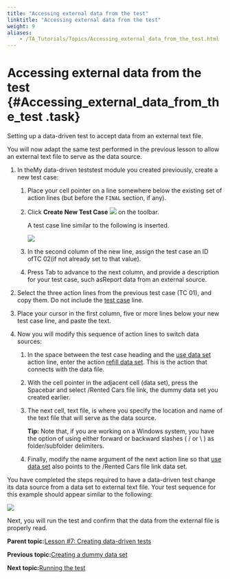 ```yaml
--- 
title: "Accessing external data from the test"
linktitle: "Accessing external data from the test"
weight: 9
aliases: 
    - /TA_Tutorials/Topics/Accessing_external_data_from_the_test.html
---
```

# Accessing external data from the test {#Accessing_external_data_from_the_test .task}

Setting up a data-driven test to accept data from an external text file.

You will now adapt the same test performed in the previous lesson to allow an external text file to serve as the data source.

1.  In theMy data-driven teststest module you created previously, create a new test case:

    1.  Place your cell pointer on a line somewhere below the existing set of action lines \(but before the `FINAL` section, if any\).

    2.  Click **Create New Test Case** ![](../../reuse/../TA_Tutorials/Images/btn.TAC_toolbar.CreateTestCase.png) on the toolbar.

        A test case line similar to the following is inserted.

        ![](../../reuse/../TA_Tutorials/Images/misc.TAC.Test_case_02_line.png)

    3.  In the second column of the new line, assign the test case an ID ofTC 02\(if not already set to that value\).

    4.  Press Tab to advance to the next column, and provide a description for your test case, such asReport data from an external source.

2.  Select the three action lines from the previous test case \(TC 01\), and copy them. Do not include the [test case](../../TA_Automation/Topics/bia_test_case.html) line.

3.  Place your cursor in the first column, five or more lines below your new test case line, and paste the text.

4.  Now you will modify this sequence of action lines to switch data sources:

    1.  In the space between the test case heading and the [use data set](../../TA_Automation/Topics/bia_use_data_set.html) action line, enter the action [refill data set](../../TA_Automation/Topics/bia_refill_data_set.html). This is the action that connects with the data file.

    2.  With the cell pointer in the adjacent cell \(data set\), press the Spacebar and select /Rented Cars file link, the dummy data set you created earlier.

    3.  The next cell, text file, is where you specify the location and name of the text file that will serve as the data source.

        **Tip:** Note that, if you are working on a Windows system, you have the option of using either forward or backward slashes \( / or \\ \) as folder/subfolder delimiters.

    4.  Finally, modify the name argument of the next action line so that [use data set](../../TA_Automation/Topics/bia_use_data_set.html) also points to the /Rented Cars file link data set.


You have completed the steps required to have a data-driven test change its data source from a data set to external text file. Your test sequence for this example should appear similar to the following:

![](../Images/tut.Data_Sets.Test02.png)

Next, you will run the test and confirm that the data from the external file is properly read.

**Parent topic:**[Lesson \#7: Creating data-driven tests](../../TA_Tutorials/Topics/Tutorial_Creating_data-driven_tests.html)

**Previous topic:**[Creating a dummy data set](../../TA_Tutorials/Topics/Creating_a_dummy_data_set.html)

**Next topic:**[Running the test](../../TA_Tutorials/Topics/Running_the_test_5.html)

